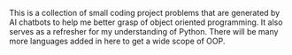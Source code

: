 This is a collection of small coding project problems that are generated by AI chatbots to help me better grasp of object oriented programming. It also serves as a refresher for my understanding of Python. There will be many more languages added in here to get a wide scope of OOP.
